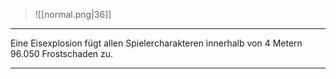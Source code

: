 > ![[normal.png|36]]

***

Eine Eisexplosion fügt allen Spielercharakteren innerhalb von 4 Metern 96.050 Frostschaden zu.


***